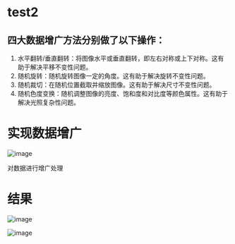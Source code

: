 # test2
## 四大数据增广方法分别做了以下操作：
1. 水平翻转/垂直翻转：将图像水平或垂直翻转，即左右对称或上下对称。这有助于解决平移不变性问题。
2. 随机旋转：随机旋转图像一定的角度。这有助于解决旋转不变性问题。
3. 随机裁切：在随机位置截取并缩放图像。这有助于解决尺寸不变性问题。
4. 随机色度变换：随机调整图像的亮度、饱和度和对比度等颜色属性。这有助于解决光照复杂性问题。
# 实现数据增广
![image](https://user-images.githubusercontent.com/128159015/229186455-693a81ee-a9d1-4737-b3f3-dbc9a664845f.png)

对数据进行增广处理
# 结果
![image](https://user-images.githubusercontent.com/128159015/229186705-981b7549-ef98-4828-9652-33ac85039244.png)

![image](https://user-images.githubusercontent.com/128159015/229186745-8e8391cc-8907-4b31-adad-26215ce78f54.png)

